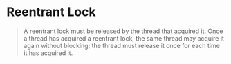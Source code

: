 # Reentrant Lock

> A reentrant lock must be released by the thread that acquired it. Once a
thread has acquired a reentrant lock, the same thread may acquire it again
without blocking; the thread must release it once for each time it has
acquired it.
